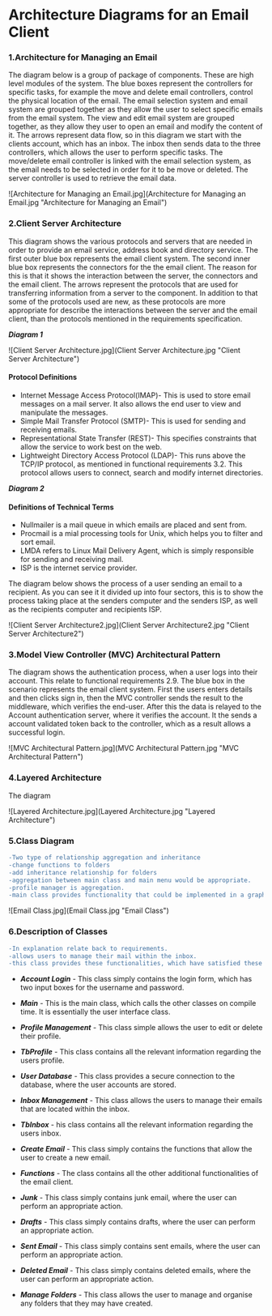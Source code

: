 # Architecture Diagrams for an Email Client 

### 1.Architecture for Managing an Email

The diagram below is a group of package of components. These are high level modules of the system.  The blue boxes represent the controllers for specific tasks, for example the move and delete email controllers, control the physical location of the email. The email selection system and email system are grouped together as they allow the user to select specific emails from the email system. The view and edit email system are grouped together, as they allow they user to open an email and modify the content of it. The arrows represent data flow, so in this diagram we start with the clients account, which has an inbox. The inbox then sends data to the three controllers, which allows the user to perform specific tasks. The move/delete email controller is linked with the email selection system, as the email needs to be selected in order for it to be move or deleted. The server controller is used to retrieve the email data. 
 
![Architecture for Managing an Email.jpg](Architecture for Managing an Email.jpg "Architecture for Managing an Email")   


### 2.Client Server Architecture 

This diagram shows the various protocols and servers that are needed in order to provide an email service, address book and directory service. The first outer blue box represents the email client system. The second inner blue box represents the connectors for the the email client. The reason for this is that it shows the interaction between the server, the connectors and the email client. The arrows represent the protocols that are used for transferring information from a server to the component. In addition to that some of the protocols used are new, as these protocols are more appropriate for describe the interactions between the server and the email client, than the protocols mentioned in the requirements specification.

     
**_Diagram 1_**

![Client Server Architecture.jpg](Client Server Architecture.jpg "Client Server Architecture") 

#### Protocol Definitions

- Internet Message Access Protocol(IMAP)- This is used to store email messages on a mail server. It also allows the end user to view and manipulate the messages. 
- Simple Mail Transfer Protocol (SMTP)- This is used for sending and receiving emails. 
- Representational State Transfer (REST)- This specifies constraints that allow the service to work best on the web. 
- Lightweight Directory Access Protocol (LDAP)- This runs above the TCP/IP protocol, as mentioned in functional requirements 3.2. This protocol allows users to connect, search and modify internet directories.  


**_Diagram 2_**


#### Definitions of Technical Terms
- Nullmailer is a mail queue in which emails are placed and sent from.  
- Procmail is a mial processing tools for Unix, which helps you to filter and sort email. 
- LMDA refers to Linux Mail Delivery Agent, which is simply responsible  for sending and receiving mail.
- ISP is the internet service provider.

The diagram below shows the process of a user sending an email to a recipient. As you can see it it divided up into four sectors, this is to show the process taking place at the senders computer and the senders ISP, as well as the recipients computer and recipients ISP. 
 
![Client Server Architecture2.jpg](Client Server Architecture2.jpg "Client Server Architecture2") 



### 3.Model View Controller (MVC) Architectural Pattern 

The diagram shows the authentication process, when a user logs into their account. This relate to functional requirements 2.9. The blue box in the scenario represents the email client system. First the users enters details and then clicks sign in, then the MVC controller sends the result to the middleware, which verifies the end-user. After this the data is relayed to the Account authentication server, where it verifies the account. It the sends a account validated token back to the controller, which as a result allows a successful login. 

![MVC Architectural Pattern.jpg](MVC Architectural Pattern.jpg "MVC Architectural Pattern")


### 4.Layered Architecture

The diagram 

![Layered Architecture.jpg](Layered Architecture.jpg "Layered Architecture")



### 5.Class Diagram

```diff
-Two type of relationship aggregation and inheritance 
-change functions to folders
-add inheritance relationship for folders 
-aggregation between main class and main menu would be appropriate.
-profile manager is aggregation. 
-main class provides functionality that could be implemented in a graphical interface. 
```


![Email Class.jpg](Email Class.jpg "Email Class")


### 6.Description of Classes

```diff
-In explanation relate back to requirements.  
-allows users to manage their mail within the inbox.
-this class provides these functionalities, which have satisfied these requirements. 
```
- **_Account Login_** - This class simply contains the login form, which has two  input boxes for the username and password. 

- **_Main_** - This is the main class, which calls the other classes on compile time. It is essentially the user interface class. 

- **_Profile Management_** - This class simple allows the user to edit or delete their profile.

- **_TbProfile_** - This class contains all the relevant information regarding the users profile. 

- **_User Database_** - This class provides a secure connection to the database, where the user accounts are stored. 

- **_Inbox Management_** - This class allows the users to manage their emails that are located within the inbox.

- **_TbInbox_** - his class contains all the relevant information regarding the users inbox. 

- **_Create Email_** - This class simply contains the functions that allow the user to create a new email. 

- **_Functions_** - The class contains all the other additional functionalities of the email client.

- **_Junk_** - This class simply contains junk email, where the user can perform an appropriate action.

- **_Drafts_** - This class simply contains drafts, where the user can perform an appropriate action.

- **_Sent Email_** - This class simply contains sent emails, where the user can perform an appropriate action.

- **_Deleted Email_** - This class simply contains deleted emails, where the user can perform an appropriate action.

- **_Manage Folders_** - This class allows the user to manage and organise any folders that they may have created.
